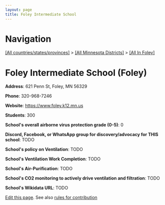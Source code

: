 ```yaml
---
layout: page
title: Foley Intermediate School
---
```

# Navigation

[[All countries/states/provinces]](../../..) > [[All Minnesota Districts]](../..) > [[All In Foley]](..)

# Foley Intermediate School (Foley)

**Address**: 621 Penn St, Foley, MN 56329

**Phone**: 320-968-7246

**Website**: <https://www.foley.k12.mn.us>

**Students**: 300

**School's overall airborne virus protection grade (0-5)**: 0

**Discord, Facebook, or WhatsApp group for discovery/advocacy for THIS school**: TODO

**School's policy on Ventilation**: TODO

**School's Ventilation Work Completion**: TODO

**School's Air-Purification**: TODO

**School's CO2 monitoring to actively drive ventilation and filtration**: TODO

**School's Wikidata URL**: TODO


[Edit this page](https://github.com/ventilate-schools/MN/edit/main/./Foley/Foley_Intermediate_School.md). See also [rules for contribution](../../../contribution-rules/)
